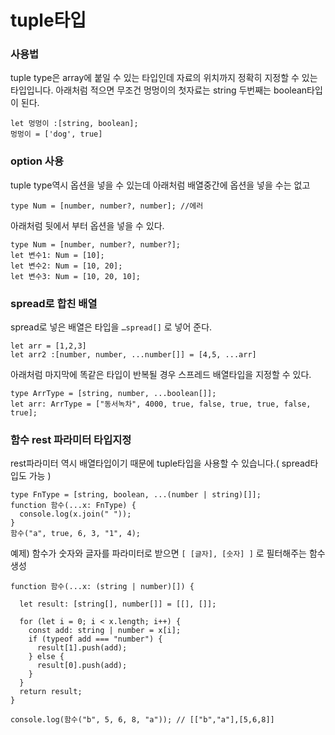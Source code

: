 # tuple타입

### 사용법

tuple type은 array에 붙일 수 있는 타입인데 자료의 위치까지 정확히 지정할 수 있는 타입입니다.
아래처럼 적으면 무조건 멍멍이의 첫자료는 string 두번째는 boolean타입이 된다.

```tsx
let 멍멍이 :[string, boolean];
멍멍이 = ['dog', true]
```

### option 사용

tuple type역시 옵션을 넣을 수 있는데 아래처럼 배열중간에 옵션을 넣을 수는 없고

```tsx
type Num = [number, number?, number]; //에러
```

아래처럼 뒷에서 부터 옵션을 넣을 수 있다.

```tsx
type Num = [number, number?, number?];
let 변수1: Num = [10];
let 변수2: Num = [10, 20];
let 변수3: Num = [10, 20, 10];
```

### spread로 합친 배열

spread로 넣은 배열은 타입을  `…spread[]` 로 넣어 준다.

```tsx
let arr = [1,2,3]
let arr2 :[number, number, ...number[]] = [4,5, ...arr]
```

아래처럼 마지막에 똑같은 타입이 반복될 경우 스프레드 배열타입을 지정할 수 있다.

```tsx
type ArrType = [string, number, ...boolean[]];
let arr: ArrType = ["동서녹차", 4000, true, false, true, true, false, true];
```

### 함수 rest 파라미터 타입지정

rest파라미터 역시 배열타입이기 때문에 tuple타입을 사용할 수 있습니다.( spread타입도 가능 )

```tsx
type FnType = [string, boolean, ...(number | string)[]];
function 함수(...x: FnType) {
  console.log(x.join(" "));
}
함수("a", true, 6, 3, "1", 4);
```

예제) 함수가 숫자와 글자를 파라미터로 받으면 `[ [글자], [숫자] ]` 로 필터해주는 함수생성

```tsx
function 함수(...x: (string | number)[]) {

  let result: [string[], number[]] = [[], []];

  for (let i = 0; i < x.length; i++) {
    const add: string | number = x[i];
    if (typeof add === "number") {
      result[1].push(add);
    } else {
      result[0].push(add);
    }
  }
  return result;
}

console.log(함수("b", 5, 6, 8, "a")); // [["b","a"],[5,6,8]]
```
